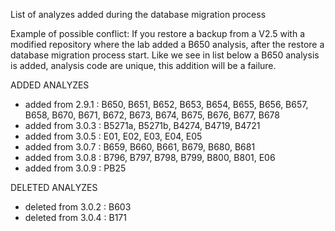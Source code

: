 List of analyzes added during the database migration process

Example of possible conflict:
If you restore a backup from a V2.5 with a modified repository where the lab added a B650 analysis, after the restore a database migration process start.
Like we see in list below a B650 analysis is added, analysis code are unique, this addition will be a failure.

ADDED ANALYZES
- added from 2.9.1 : B650, B651, B652, B653, B654, B655, B656, B657, B658, B670, B671, B672, B673, B674, B675, B676, B677, B678
- added from 3.0.3 : B5271a, B5271b, B4274, B4719, B4721
- added from 3.0.5 : E01, E02, E03, E04, E05
- added from 3.0.7 : B659, B660, B661, B679, B680, B681
- added from 3.0.8 : B796, B797,  B798, B799, B800, B801, E06
- added from 3.0.9 : PB25

DELETED ANALYZES
- deleted from 3.0.2 : B603
- deleted from 3.0.4 : B171
